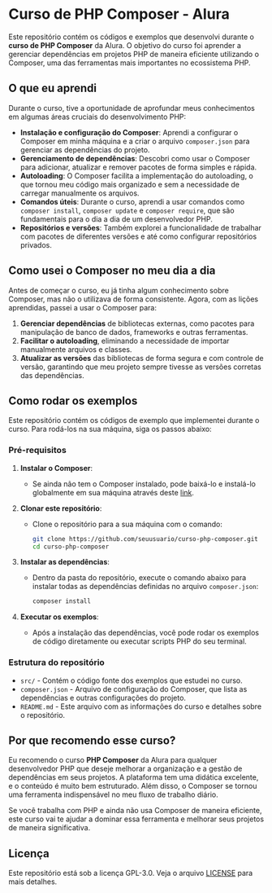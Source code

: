 # Curso de PHP Composer - Alura

Este repositório contém os códigos e exemplos que desenvolvi durante o **curso de PHP Composer** da Alura. O objetivo do curso foi aprender a gerenciar dependências em projetos PHP de maneira eficiente utilizando o Composer, uma das ferramentas mais importantes no ecossistema PHP.

## O que eu aprendi

Durante o curso, tive a oportunidade de aprofundar meus conhecimentos em algumas áreas cruciais do desenvolvimento PHP:

- **Instalação e configuração do Composer**: Aprendi a configurar o Composer em minha máquina e a criar o arquivo `composer.json` para gerenciar as dependências do projeto.
- **Gerenciamento de dependências**: Descobri como usar o Composer para adicionar, atualizar e remover pacotes de forma simples e rápida.
- **Autoloading**: O Composer facilita a implementação do autoloading, o que tornou meu código mais organizado e sem a necessidade de carregar manualmente os arquivos.
- **Comandos úteis**: Durante o curso, aprendi a usar comandos como `composer install`, `composer update` e `composer require`, que são fundamentais para o dia a dia de um desenvolvedor PHP.
- **Repositórios e versões**: Também explorei a funcionalidade de trabalhar com pacotes de diferentes versões e até como configurar repositórios privados.

## Como usei o Composer no meu dia a dia

Antes de começar o curso, eu já tinha algum conhecimento sobre Composer, mas não o utilizava de forma consistente. Agora, com as lições aprendidas, passei a usar o Composer para:

1. **Gerenciar dependências** de bibliotecas externas, como pacotes para manipulação de banco de dados, frameworks e outras ferramentas.
2. **Facilitar o autoloading**, eliminando a necessidade de importar manualmente arquivos e classes.
3. **Atualizar as versões** das bibliotecas de forma segura e com controle de versão, garantindo que meu projeto sempre tivesse as versões corretas das dependências.

## Como rodar os exemplos

Este repositório contém os códigos de exemplo que implementei durante o curso. Para rodá-los na sua máquina, siga os passos abaixo:

### Pré-requisitos

1. **Instalar o Composer**:
   - Se ainda não tem o Composer instalado, pode baixá-lo e instalá-lo globalmente em sua máquina através deste [link](https://getcomposer.org/download/).

2. **Clonar este repositório**:
   - Clone o repositório para a sua máquina com o comando:

     ```bash
     git clone https://github.com/seuusuario/curso-php-composer.git
     cd curso-php-composer
     ```

3. **Instalar as dependências**:
   - Dentro da pasta do repositório, execute o comando abaixo para instalar todas as dependências definidas no arquivo `composer.json`:

     ```bash
     composer install
     ```

4. **Executar os exemplos**:
   - Após a instalação das dependências, você pode rodar os exemplos de código diretamente ou executar scripts PHP do seu terminal.

### Estrutura do repositório

- `src/` - Contém o código fonte dos exemplos que estudei no curso.
- `composer.json` - Arquivo de configuração do Composer, que lista as dependências e outras configurações do projeto.
- `README.md` - Este arquivo com as informações do curso e detalhes sobre o repositório.

## Por que recomendo esse curso?

Eu recomendo o curso **PHP Composer** da Alura para qualquer desenvolvedor PHP que deseje melhorar a organização e a gestão de dependências em seus projetos. A plataforma tem uma didática excelente, e o conteúdo é muito bem estruturado. Além disso, o Composer se tornou uma ferramenta indispensável no meu fluxo de trabalho diário.

Se você trabalha com PHP e ainda não usa Composer de maneira eficiente, este curso vai te ajudar a dominar essa ferramenta e melhorar seus projetos de maneira significativa.

## Licença

Este repositório está sob a licença GPL-3.0. Veja o arquivo [LICENSE](LICENSE) para mais detalhes.
